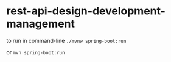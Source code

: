 # rest-api-design-development-management

to run in command-line
```./mvnw spring-boot:run```

or
```mvn spring-boot:run```